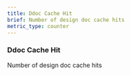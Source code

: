 ```yaml
---
title: Ddoc Cache Hit
brief: Number of design doc cache hits
metric_type: counter
---
```

### Ddoc Cache Hit

Number of design doc cache hits